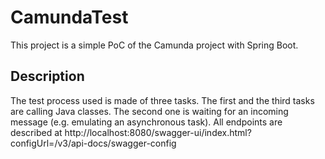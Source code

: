 # CamundaTest

This project is a simple PoC of the Camunda project with Spring Boot.

## Description
The test process used is made of three tasks. The first and the third tasks are calling Java classes. The second one is waiting for an incoming message (e.g. emulating an asynchronous task). All endpoints are described at http://localhost:8080/swagger-ui/index.html?configUrl=/v3/api-docs/swagger-config
